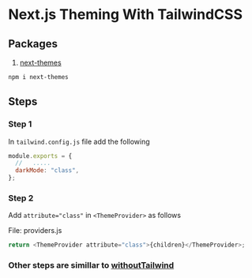 # Next.js Theming With TailwindCSS

## Packages

1. [next-themes](https://www.npmjs.com/package/next-themes)

```sh
npm i next-themes
```

## Steps

### Step 1

In `tailwind.config.js` file add the following

```js
module.exports = {
  //   .....
  darkMode: "class",
};
```

### Step 2

Add `attribute="class"` in `<ThemeProvider>` as follows

File: providers.js

```js
return <ThemeProvider attribute="class">{children}</ThemeProvider>;
```

### Other steps are simillar to [withoutTailwind](../withoutTailwind/README.md)
